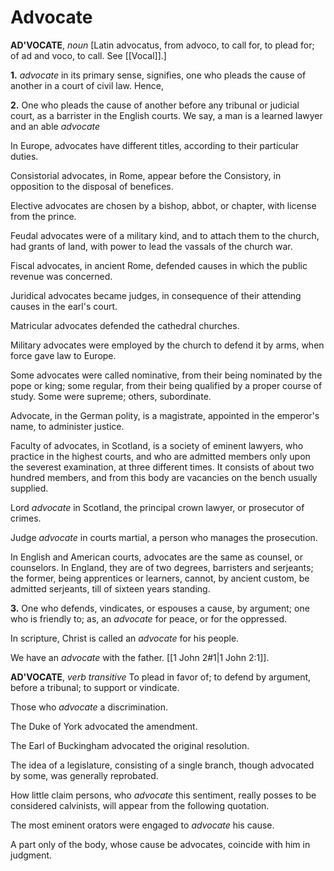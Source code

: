 # Advocate

**AD'VOCATE**, _noun_ \[Latin advocatus, from advoco, to call for, to plead for; of ad and voco, to call. See [[Vocal]].\]

**1.** _advocate_ in its primary sense, signifies, one who pleads the cause of another in a court of civil law. Hence,

**2.** One who pleads the cause of another before any tribunal or judicial court, as a barrister in the English courts. We say, a man is a learned lawyer and an able _advocate_

In Europe, advocates have different titles, according to their particular duties.

Consistorial advocates, in Rome, appear before the Consistory, in opposition to the disposal of benefices.

Elective advocates are chosen by a bishop, abbot, or chapter, with license from the prince.

Feudal advocates were of a military kind, and to attach them to the church, had grants of land, with power to lead the vassals of the church war.

Fiscal advocates, in ancient Rome, defended causes in which the public revenue was concerned.

Juridical advocates became judges, in consequence of their attending causes in the earl's court.

Matricular advocates defended the cathedral churches.

Military advocates were employed by the church to defend it by arms, when force gave law to Europe.

Some advocates were called nominative, from their being nominated by the pope or king; some regular, from their being qualified by a proper course of study. Some were supreme; others, subordinate.

Advocate, in the German polity, is a magistrate, appointed in the emperor's name, to administer justice.

Faculty of advocates, in Scotland, is a society of eminent lawyers, who practice in the highest courts, and who are admitted members only upon the severest examination, at three different times. It consists of about two hundred members, and from this body are vacancies on the bench usually supplied.

Lord _advocate_ in Scotland, the principal crown lawyer, or prosecutor of crimes.

Judge _advocate_ in courts martial, a person who manages the prosecution.

In English and American courts, advocates are the same as counsel, or counselors. In England, they are of two degrees, barristers and serjeants; the former, being apprentices or learners, cannot, by ancient custom, be admitted serjeants, till of sixteen years standing.

**3.** One who defends, vindicates, or espouses a cause, by argument; one who is friendly to; as, an _advocate_ for peace, or for the oppressed.

In scripture, Christ is called an _advocate_ for his people.

We have an _advocate_ with the father. [[1 John 2#1|1 John 2:1]].

**AD'VOCATE**, _verb transitive_ To plead in favor of; to defend by argument, before a tribunal; to support or vindicate.

Those who _advocate_ a discrimination.

The Duke of York advocated the amendment.

The Earl of Buckingham advocated the original resolution.

The idea of a legislature, consisting of a single branch, though advocated by some, was generally reprobated.

How little claim persons, who _advocate_ this sentiment, really posses to be considered calvinists, will appear from the following quotation.

The most eminent orators were engaged to _advocate_ his cause.

A part only of the body, whose cause be advocates, coincide with him in judgment.